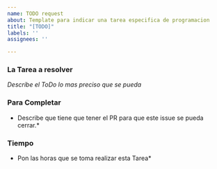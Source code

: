 ```yaml
---
name: TODO request
about: Template para indicar una tarea especifica de programacion
title: "[TODO]"
labels: ''
assignees: ''

---
```


### La Tarea a resolver
*Describe el ToDo lo mas preciso que se pueda*

### Para Completar
* Describe que tiene que tener el PR para que este issue se pueda cerrar.*

### Tiempo
* Pon las horas que se toma realizar esta Tarea*
